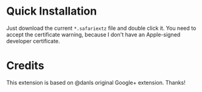 Quick Installation
==================

Just download the current ``*.safariextz`` file and double click it. You need to accept the certificate warning, because I don't have an Apple-signed developer certificate.

Credits
=======

This extension is based on @danls original Google+ extension. Thanks!
